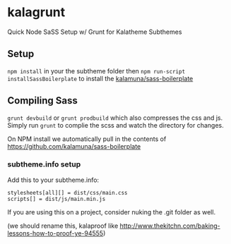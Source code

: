 # kalagrunt

Quick Node SaSS Setup w/ Grunt for Kalatheme Subthemes

## Setup
```npm install``` in your the subtheme folder
then ```npm run-script installSassBoilerplate``` to install the [kalamuna/sass-boilerplate](https://github.com/kalamuna/sass-boilerplate)

## Compiling Sass
```grunt devbuild```
or
```grunt prodbuild``` which also compresses the css and js.
Simply run ```grunt``` to complie the scss and watch the directory for changes.


On NPM install we automatically pull in the contents of https://github.com/kalamuna/sass-boilerplate

### subtheme.info setup
Add this to your subtheme.info:

```
stylesheets[all][] = dist/css/main.css
scripts[] = dist/js/main.min.js
```

If you are using this on a project, consider nuking the .git folder as well.

(we should rename this, kalaproof like http://www.thekitchn.com/baking-lessons-how-to-proof-ye-94555)
